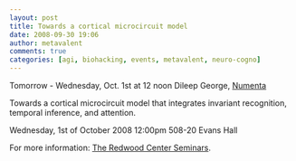 ```yaml
---
layout: post
title: Towards a cortical microcircuit model
date: 2008-09-30 19:06
author: metavalent
comments: true
categories: [agi, biohacking, events, metavalent, neuro-cogno]
---
```

Tomorrow - Wednesday, Oct. 1st at 12 noon
Dileep George, <a href="https://numenta.com/">Numenta</a> 

Towards a cortical microcircuit model that integrates invariant recognition, temporal inference, and attention.

Wednesday, 1st of October 2008
12:00pm
508-20 Evans Hall

For more information: <a href="https://redwood.berkeley.edu/seminars.php">The Redwood Center Seminars</a>.
